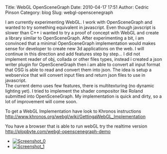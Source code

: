 Title: WebGL OpenSceneGraph
Date: 2010-04-17 17:51
Author: Cedric Pinson
Category: blog
Slug: webgl-openscenegraph

I am currently experimenting WebGL. I work with OpenSceneGraph and
wanted to try something equivalent in javascript. Even though javscript
is slower than C++ i wanted to try a proof of concept with WebGL and
create a library similar to OpenSceneGraph. After experimenting a bit, i
am convinced that a minimal OpenSceneGraph implementation would makes
sense for developer to create new 3d applications on the web. I will
continue in this direction and add features step by step... I did not
implement reader of obj, collada or other files types, instead i created
a json writer plugin for OpenSceneGraph then i am able to convert all
input format that OSG is able to read and convert them into json. The
idea is setup a webservice that will convert input files and return json
files to use in javascript.  
The current demo uses few features, there is multitexturing (no dynamic
lighting yet). I tried to implement the shader compositor like Roland
submitted into OpenSceneGraph. My implementation is quick and dirty, so
a lot of improvement will come soon.

To get a WebGL Implementation have look to Khronos instructions
<http://www.khronos.org/webgl/wiki/GettingaWebGL_Implementation>

You have a browser that is able to run webGL try the realtime version
<http://plopbyte.com/webgl-openscenegraph-demo>

-   [![](http://plopbyte.com/wp-uploads/2010/04/Screenshot_0-300x168.jpg "Screenshot_0")](http://plopbyte.com/2010/04/webgl-openscenegraph/screenshot_0/)
-   [![](http://plopbyte.com/wp-uploads/2010/04/Screenshot_1-300x168.jpg "Screenshot_1")](http://plopbyte.com/2010/04/webgl-openscenegraph/screenshot_1/)

